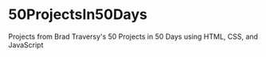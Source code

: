 # 50ProjectsIn50Days
 Projects from Brad Traversy's 50 Projects in 50 Days using HTML, CSS, and JavaScript
